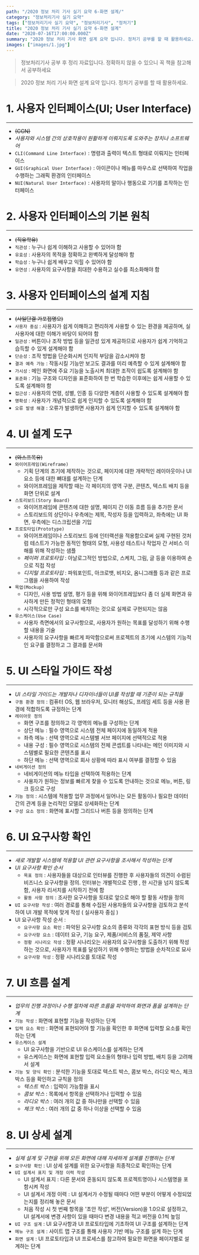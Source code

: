```yaml
---
path: "/2020 정보 처리 기사 실기 요약 6-화면 설계/"
category: "정보처리기사 실기 요약"
tags: ["정보처리기사 실기 요약", "정보처리기사", "정처기"]
title: "2020 정보 처리 기사 실기 요약 6-화면 설계"
date: "2020-07-16T17:00:00.000Z"
summary: "2020 정보 처리 기사 화면 설계 요약 입니다. 정처기 공부를 할 때 활용하세요."
images: ["images/1.jpg"]
---
```


> 정보처리기사 공부 후 정리 자료입니다. 정확하지 않을 수 있으니 꼭 책을 참고해서 공부하세요

> 2020 정보 처리 기사 화면 설계 요약 입니다. 정처기 공부를 할 때 활용하세요.

# 1. 사용자 인터페이스(UI; User Interface)

---

- ~~(CGN)~~
- _사용자와 시스템 간의 상호작용이 원활하게 이뤄지도록 도와주는 장치나 소프트웨어_
- `CLI(Command Line Interface)` : 명령과 출력이 텍스트 형태로 이뤄지는 인터페이스
- `GUI(Graphical User Interface)` : 아이콘이나 메뉴를 마우스로 선택하여 작업을 수행하는 그래픽 환경의 인터페이스
- `NUI(Natural User Interface)` : 사용자의 말이나 행동으로 기기를 조작하는 인터페이스

# 2. 사용자 인터페이스의 기본 원칙

---

- ~~(직유학유)~~
- `직관성` : 누구나 쉽게 이해하고 사용할 수 있어야 함
- `유효성` : 사용자의 목적을 정확하고 완벽하게 달성해야 함
- `학습성` : 누구나 쉽게 배우고 익힐 수 있어야 함
- `유연성` : 사용자의 요구사항을 최대한 수용하고 실수를 최소화해야 함

# 3. 사용자 인터페이스의 설계 지침

---

- ~~(사일단결 가포접명오)~~
- `사용자 중심` : 사용자가 쉽게 이해하고 편리하게 사용할 수 있는 환경을 제공하며, 실사용자에 대한 이해가 바탕이 되어야 함
- `일관성` : 버튼이나 조작 방법 등을 일관성 있게 제공하므로 사용자가 쉽게 기억하고 습득할 수 있게 설계해야 함
- `단순성` : 조작 방법을 단순화시켜 인지적 부담을 감소시켜야 함
- `결과 예측 가능` : 작동시킬 기능만 보고도 결과를 미리 예측할 수 있게 설계해야 함
- `가시성` : 메인 화면에 주요 기능을 노출시켜 최대한 조작이 쉽도록 설계해야 함
- `표준화` : 기능 구조와 디자인을 표준화하여 한 번 학습한 이후에는 쉽게 사용할 수 있도록 설계해야 함
- `접근성` : 사용자의 연령, 성별, 인종 등 다양한 계층이 사용할 수 있도록 설계해야 함
- `명확성` : 사용자가 개념적으로 쉽게 인지할 수 있도록 설계해야 함
- `오류 발생 해결` : 오류가 발생하면 사용자가 쉽게 인지할 수 있도록 설계해야 함

# 4. UI 설계 도구

---

- ~~(와스프목유)~~
- `와이어프레임(Wireframe)`
  - 기획 단계의 초기에 제작하는 것으로, 페이지에 대한 개략적인 레이아웃이나 UI 요소 등에 대한 뼈대를 설계하는 단계
  - 와이어프레임을 제작할 때는 각 페이지의 영역 구분, 콘텐츠, 텍스트 배치 등을 화면 단위로 설계
- `스토리보드(Story Board)`
  - 와이어프레임에 콘텐츠에 대한 설명, 페이지 간 이동 흐름 등을 추가한 문서
  - 스토리보드의 상단이나 우측에는 제목, 작성자 등을 입력하고, 좌측에는 UI 화면, 우측에는 디스크립션을 기입
- `프로토타입(Prototype)`
  - 와이어프레임이나 스토리보드 등에 인터랙션을 적용함으로써 실제 구현된 것처럼 테스트가 가능한 동적인 형태의 모형, 사용성 테스트나 작업자 간 서비스 이해를 위해 작성하는 샘플
  - _페이퍼 프로토타입_ : 아날로그적인 방법으로, 스케치, 그림, 글 등을 이용하여 손으로 직접 작성
  - _디지털 프로토타입_ : 파워포인트, 아크로뱃, 비지오, 옴니그래플 등과 같은 프로그램을 사용하여 작성
- `목업(Mockup)`
  - 디자인, 사용 방법 설명, 평가 등을 위해 와이어프레임보다 좀 더 실제 화면과 유사하게 만든 정적인 형태의 모형
  - 시각적으로만 구성 요소를 배치하는 것으로 실제로 구현되지는 않음
- `유스케이스(Use Case)`
  - 사용자 측면에서의 요구사항으로, 사용자가 원하는 목표를 달성하기 위해 수행할 내용을 기술
  - 사용자의 요구사항을 빠르게 파악함으로써 프로젝트의 초기에 시스템의 기능적인 요구를 결정하고 그 결과를 문서화

# 5. UI 스타일 가이드 작성

---

- _UI 스타일 가이드는 개발자나 디자이너들이 UI를 작성할 때 기준이 되는 규칙들_
- `구동 환경 정의` : 컴퓨터 OS, 웹 브라우저, 모니터 해상도, 프레임 세트 등을 사용 환경에 적합하도록 규정하는 단계
- `레이아웃 정의`
  - 화면 구조를 정의하고 각 영역의 메뉴를 구성하는 단계
  - 상단 메뉴 : 필수 영역으로 시스템 전체 페이지에 동일하게 적용
  - 좌측 메뉴 : 선택 영역으로 시스템별 서브 페이지에 선택적으로 적용
  - 내용 구성 : 필수 영역으로 시스템의 전체 콘셉트를 나타내는 메인 이미지와 시스템별로 필요한 콘텐츠를 표시
  - 하단 메뉴 : 선택 영역으로 회사 상황에 따라 표시 여부를 결정할 수 있음
- `네비게이션 정의`
  - 네비게이션의 메뉴 타입을 선택하여 적용하는 단계
  - 사용자가 원하는 정보를 빠르게 찾을 수 있도록 안내하는 것으로 메뉴, 버튼, 링크 등으로 구성
- `기능 정의` : 시스템에 적용할 업무 과정에서 일어나는 모든 활동이나 필요한 데이터 간의 관계 등을 논리적인 모델로 상세화하는 단계
- `구성 요소 정의` : 화면에 표시할 그리드나 버튼 등을 정의하는 단계

# 6. UI 요구사항 확인

---

- _새로 개발할 시스템에 적용할 UI 관련 요구사항을 조사해서 작성하는 단계_
- _UI 요구사항 확인 순서_
  - `목표 정의` : 사용자들을 대상으로 인터뷰를 진행한 후 사용자들의 의견이 수렴된 비즈니스 요구사항을 정의. 인터뷰는 개별적으로 진행 , 한 시간을 넘지 않도록 함, 사용자 리서치를 시작하기 전에 함
  - `활동 사항 정의` : 조사한 요구사항을 토대로 앞으로 해야 할 활동 사항을 정의
- `UI 요구사항 작성` : 여러 경로를 통해 수집된 사용자들의 요구사항을 검토하고 분석하여 UI 개발 목적에 맞게 작성 ( 실사용자 중심 )
- UI 요구사항 작성 순서 :
  - `요구사항 요소 확인` : 파악된 요구사항 요소의 종류와 각각의 표현 방식 등을 검토
  - `요구사항 요소` : 데이터 요구, 기능 요구, 제품/서비스의 품질, 제약 사항
  - `정황 시나리오 작성`  : 정황 시나리오는 사용자의 요구사항을 도출하기 위해 작성하는 것으로, 사용자가 목표를 달성하기 위해 수행하는 방법을 순차적으로 묘사
  - `요구사항 작성` : 정황 시나리오를 토대로 작성

# 7. UI 흐름 설계

---

- _업무의 진행 과정이나 수행 절차에 따른 흐름을 파악하여 화면과 폼을 설계하는 단계_
- `기능 작성` : 화면에 표현할 기능을 작성하는 단계
- `입력 요소 확인` : 화면에 표현되어야 할 기능을 확인한 후 화면에 입력할 요소를 확인하는 단계
- `유스케이스 설계`
  - UI 요구사항을 기반으로 UI 유스케이스를 설계하는 단계
  - 유스케이스는 화면에 표현할 입력 요소들의 형태나 입력 방법, 배치 등을 고려해서 설계
- `기능 및 양식 확인` : 분석한 기능을 토대로 텍스트 박스, 콤보 박스, 라디오 박스, 체크 박스 등을 확인하고 규칙을 정의
  - _텍스트 박스_ : 입력이 가능함을 표시
  - _콤보 박스_ : 목록에서 항목을 선택하거나 입력할 수 있음
  - _라디오 박스_ : 여러 개의 값 중 하나만을 선택할 수 있음
  - _체크 박스_ : 여러 개의 값 중 하나 이상을 선택할 수 있음

# 8. UI 상세 설계

---

- _실제 설계 및 구현을 위해 모든 화면에 대해 자세하게 설계를 진행하는 단계_
- `요구사항 확인` : UI 상세 설계를 위한 요구사항을 최종적으로 확인하는 단계
- `UI 설계서 표지 및 개정 이력 작성`
  - UI 설계서 표지 : 다른 문서와 혼동되지 않도록 프로젝트명이나 시스템명을 포함시켜 작성
  - UI 설계서 개정 이력 : UI 설계서가 수정될 때마다 어떤 부분이 어떻게 수정되었는지를 정리해 놓은 문서
  - 처음 작성 시 첫 번째 항목을 '초안 작성', 버전(Version)을 1.0으로 설정하고, UI 설계서에 변경 사항이 있을 때마다 변경 내용을 적고 버전을 0.1씩 높임
- `UI 구조 설계` : UI 요구사항과 UI 프로토타입에 기초하여 UI 구조를 설계하는 단계
- `메뉴 구조 설계` : 사이트 맵 구조를 통해 사용자 기반 메뉴 구조를 설계 하는 단계
- `화면 설계` : UI 프로토타입과 UI 프로세스를 참고하여 필요한 화면을 페이지별로 설계하는 단계
